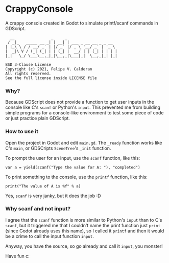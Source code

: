 # CrappyConsole
A crappy console created in Godot to simulate printf/scanf commands in GDScript.

```
  __                _     _
 / _|_   _____ __ _| | __| | ___ _ __ __ _ _ __
| |_\ \ / / __/ _` | |/ _` |/ _ \ '__/ _` | '_ \
|  _|\ V / (_| (_| | | (_| |  __/ | | (_| | | | |
|_|   \_/ \___\__,_|_|\__,_|\___|_|  \__,_|_| |_|

BSD 3-Clause License
Copyright (c) 2021, Felipe V. Calderan
All rights reserved.
See the full license inside LICENSE file
```

### Why?

Because GDScript does not provide a function to get user inputs in the console
like C's `scanf` or Python's `input`. This prevented me from building simple
programs for a console-like environment to test some piece of code or just
practice plain GDScript.

### How to use it

Open the project in Godot and edit `main.gd`. The `_ready` function works like
C's `main`, or GDSCripts `SceneTree`'s `_init` function.

To prompt the user for an input, use the `scanf` function, like this:
```gdscript
var a = yield(scanf("Type the value for A: "), "completed")
```

To print something to the console, use the `printf` function, like this:
```gdscript
print("The value of A is %f" % a)
```

Yes, `scanf` is very janky, but it does the job :D

### Why scanf and not input?

I agree that the `scanf` function is more similar to Python's `input` than to
C's `scanf`, but it triggered me that I couldn't name the print function just
`print` (since Godot already uses this name), so I called it `printf` and then
it would be a crime to call the input function `input`.

Anyway, you have the source, so go already and call it `input`, you monster!

Have fun c:
